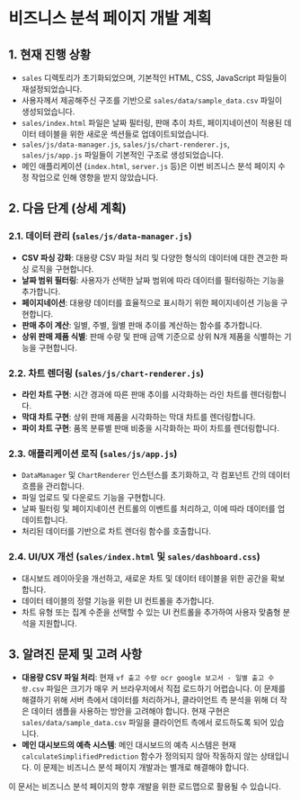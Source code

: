 # 비즈니스 분석 페이지 개발 계획

## 1. 현재 진행 상황

- `sales` 디렉토리가 초기화되었으며, 기본적인 HTML, CSS, JavaScript 파일들이 재설정되었습니다.
- 사용자께서 제공해주신 구조를 기반으로 `sales/data/sample_data.csv` 파일이 생성되었습니다.
- `sales/index.html` 파일은 날짜 필터링, 판매 추이 차트, 페이지네이션이 적용된 데이터 테이블을 위한 새로운 섹션들로 업데이트되었습니다.
- `sales/js/data-manager.js`, `sales/js/chart-renderer.js`, `sales/js/app.js` 파일들이 기본적인 구조로 생성되었습니다.
- 메인 애플리케이션 (`index.html`, `server.js` 등)은 이번 비즈니스 분석 페이지 수정 작업으로 인해 영향을 받지 않았습니다.

## 2. 다음 단계 (상세 계획)

### 2.1. 데이터 관리 (`sales/js/data-manager.js`)
- **CSV 파싱 강화**: 대용량 CSV 파일 처리 및 다양한 형식의 데이터에 대한 견고한 파싱 로직을 구현합니다.
- **날짜 범위 필터링**: 사용자가 선택한 날짜 범위에 따라 데이터를 필터링하는 기능을 추가합니다.
- **페이지네이션**: 대용량 데이터를 효율적으로 표시하기 위한 페이지네이션 기능을 구현합니다.
- **판매 추이 계산**: 일별, 주별, 월별 판매 추이를 계산하는 함수를 추가합니다.
- **상위 판매 제품 식별**: 판매 수량 및 판매 금액 기준으로 상위 N개 제품을 식별하는 기능을 구현합니다.

### 2.2. 차트 렌더링 (`sales/js/chart-renderer.js`)
- **라인 차트 구현**: 시간 경과에 따른 판매 추이를 시각화하는 라인 차트를 렌더링합니다.
- **막대 차트 구현**: 상위 판매 제품을 시각화하는 막대 차트를 렌더링합니다.
- **파이 차트 구현**: 품목 분류별 판매 비중을 시각화하는 파이 차트를 렌더링합니다.

### 2.3. 애플리케이션 로직 (`sales/js/app.js`)
- `DataManager` 및 `ChartRenderer` 인스턴스를 초기화하고, 각 컴포넌트 간의 데이터 흐름을 관리합니다.
- 파일 업로드 및 다운로드 기능을 구현합니다.
- 날짜 필터링 및 페이지네이션 컨트롤의 이벤트를 처리하고, 이에 따라 데이터를 업데이트합니다.
- 처리된 데이터를 기반으로 차트 렌더링 함수를 호출합니다.

### 2.4. UI/UX 개선 (`sales/index.html` 및 `sales/dashboard.css`)
- 대시보드 레이아웃을 개선하고, 새로운 차트 및 데이터 테이블을 위한 공간을 확보합니다.
- 데이터 테이블의 정렬 기능을 위한 UI 컨트롤을 추가합니다.
- 차트 유형 또는 집계 수준을 선택할 수 있는 UI 컨트롤을 추가하여 사용자 맞춤형 분석을 지원합니다.

## 3. 알려진 문제 및 고려 사항

- **대용량 CSV 파일 처리**: 현재 `vf 출고 수량 ocr google 보고서 - 일별 출고 수량.csv` 파일은 크기가 매우 커 브라우저에서 직접 로드하기 어렵습니다. 이 문제를 해결하기 위해 서버 측에서 데이터를 처리하거나, 클라이언트 측 분석을 위해 더 작은 데이터 샘플을 사용하는 방안을 고려해야 합니다. 현재 구현은 `sales/data/sample_data.csv` 파일을 클라이언트 측에서 로드하도록 되어 있습니다.
- **메인 대시보드의 예측 시스템**: 메인 대시보드의 예측 시스템은 현재 `calculateSimplifiedPrediction` 함수가 정의되지 않아 작동하지 않는 상태입니다. 이 문제는 비즈니스 분석 페이지 개발과는 별개로 해결해야 합니다.

이 문서는 비즈니스 분석 페이지의 향후 개발을 위한 로드맵으로 활용될 수 있습니다.